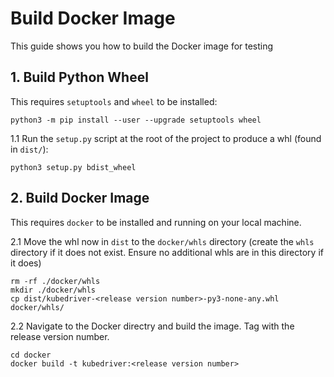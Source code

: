 # Build Docker Image

This guide shows you how to build the Docker image for testing 

## 1. Build Python Wheel

This requires `setuptools` and `wheel` to be installed:

```
python3 -m pip install --user --upgrade setuptools wheel
```

1.1 Run the `setup.py` script at the root of the project to produce a whl (found in `dist/`):

```
python3 setup.py bdist_wheel
```

## 2. Build Docker Image

This requires `docker` to be installed and running on your local machine.

2.1 Move the whl now in `dist` to the `docker/whls` directory (create the `whls` directory if it does not exist. Ensure no additional whls are in this directory if it does)

```
rm -rf ./docker/whls
mkdir ./docker/whls
cp dist/kubedriver-<release version number>-py3-none-any.whl docker/whls/
```

2.2 Navigate to the Docker directry and build the image. Tag with the release version number.

```
cd docker
docker build -t kubedriver:<release version number>
```